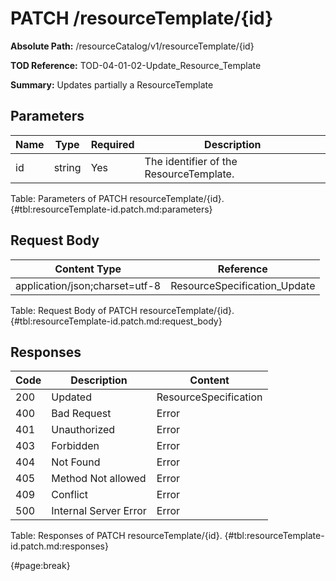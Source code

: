 <!--
    ATTENTION: This file was generated via gradle!
               Do NOT manually edit this file! Any such changes will be overwritten!
-->

# PATCH /resourceTemplate/{id}

**Absolute Path:** /resourceCatalog/v1/resourceTemplate/{id}

**TOD Reference:** TOD-04-01-02-Update_Resource_Template

**Summary:** Updates partially a ResourceTemplate

## Parameters

| Name | Type | Required | Description |
| ------ | ------ | --- | ------------ |
| id | string | Yes | The identifier of the ResourceTemplate. |

Table: Parameters of PATCH resourceTemplate/{id}. {#tbl:resourceTemplate-id.patch.md:parameters}

## Request Body

| Content Type | Reference |
|--------------|-----------|
| application/json;charset=utf-8 | ResourceSpecification_Update |

Table: Request Body of PATCH resourceTemplate/{id}. {#tbl:resourceTemplate-id.patch.md:request_body}

## Responses

| Code | Description | Content |
|------|-------------|---------|
| 200 | Updated | ResourceSpecification |
| 400 | Bad Request | Error |
| 401 | Unauthorized | Error |
| 403 | Forbidden | Error |
| 404 | Not Found | Error |
| 405 | Method Not allowed | Error |
| 409 | Conflict | Error |
| 500 | Internal Server Error | Error |

Table: Responses of PATCH resourceTemplate/{id}. {#tbl:resourceTemplate-id.patch.md:responses}

{#page:break}
